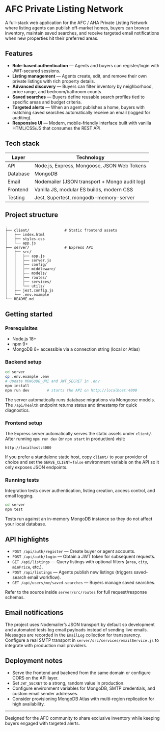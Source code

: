 # AFC Private Listing Network

A full-stack web application for the AFC / AHA Private Listing Network where listing agents can publish off-market homes, buyers can browse inventory, maintain saved searches, and receive targeted email notifications when new properties hit their preferred areas.

## Features

- **Role-based authentication** — Agents and buyers can register/login with JWT-secured sessions.
- **Listing management** — Agents create, edit, and remove their own private listings with rich property details.
- **Advanced discovery** — Buyers can filter inventory by neighborhood, price range, and bedroom/bathroom counts.
- **Saved searches** — Buyers define reusable search profiles tied to specific areas and budget criteria.
- **Targeted alerts** — When an agent publishes a home, buyers with matching saved searches automatically receive an email (logged for auditing).
- **Responsive UI** — Modern, mobile-friendly interface built with vanilla HTML/CSS/JS that consumes the REST API.

## Tech stack

| Layer   | Technology |
|---------|------------|
| API     | Node.js, Express, Mongoose, JSON Web Tokens |
| Database| MongoDB |
| Email   | Nodemailer (JSON transport + Mongo audit log) |
| Frontend| Vanilla JS, modular ES builds, modern CSS |
| Testing | Jest, Supertest, mongodb-memory-server |

## Project structure

```
.
├── client/                # Static frontend assets
│   ├── index.html
│   ├── styles.css
│   └── app.js
├── server/                # Express API
│   ├── src/
│   │   ├── app.js
│   │   ├── server.js
│   │   ├── config/
│   │   ├── middleware/
│   │   ├── models/
│   │   ├── routes/
│   │   ├── services/
│   │   └── utils/
│   ├── jest.config.js
│   └── .env.example
└── README.md
```

## Getting started

### Prerequisites

- Node.js 18+
- npm 9+
- MongoDB 6+ accessible via a connection string (local or Atlas)

### Backend setup

```bash
cd server
cp .env.example .env
# Update MONGODB_URI and JWT_SECRET in .env
npm install
npm run dev        # starts the API on http://localhost:4000
```

The server automatically runs database migrations via Mongoose models. The `/api/health` endpoint returns status and timestamp for quick diagnostics.

### Frontend setup

The Express server automatically serves the static assets under `client/`. After running `npm run dev` (or `npm start` in production) visit:

```
http://localhost:4000
```

If you prefer a standalone static host, copy `client/` to your provider of choice and set the `SERVE_CLIENT=false` environment variable on the API so it only exposes JSON endpoints.

### Running tests

Integration tests cover authentication, listing creation, access control, and email logging.

```bash
cd server
npm test
```

Tests run against an in-memory MongoDB instance so they do not affect your local database.

## API highlights

- `POST /api/auth/register` — Create buyer or agent accounts.
- `POST /api/auth/login` — Obtain a JWT token for subsequent requests.
- `GET /api/listings` — Query listings with optional filters (`area`, `city`, `minPrice`, etc.).
- `POST /api/listings` — Agents publish new listings (triggers saved-search email workflow).
- `GET /api/users/me/saved-searches` — Buyers manage saved searches.

Refer to the source inside `server/src/routes` for full request/response schemas.

## Email notifications

The project uses Nodemailer’s JSON transport by default so development and automated tests log email payloads instead of sending live emails. Messages are recorded in the `EmailLog` collection for transparency. Configure a real SMTP transport in `server/src/services/emailService.js` to integrate with production mail providers.

## Deployment notes

- Serve the frontend and backend from the same domain or configure CORS on the API layer.
- Set `JWT_SECRET` to a strong, random value in production.
- Configure environment variables for MongoDB, SMTP credentials, and custom email sender addresses.
- Consider provisioning MongoDB Atlas with multi-region replication for high availability.

---

Designed for the AFC community to share exclusive inventory while keeping buyers engaged with targeted alerts.
